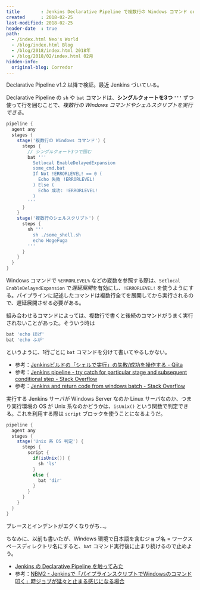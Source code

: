 ```yaml
---
title        : Jenkins Declarative Pipeline で複数行の Windows コマンド or シェルスクリプトを実行する
created      : 2018-02-25
last-modified: 2018-02-25
header-date  : true
path:
  - /index.html Neo's World
  - /blog/index.html Blog
  - /blog/2018/index.html 2018年
  - /blog/2018/02/index.html 02月
hidden-info:
  original-blog: Corredor
---
```


Declarative Pipeline v1.2 以降で検証。最近 Jenkins づいている。

Declarative Pipeline の `sh` や `bat` コマンドは、**シングルクォートを3つ `'''`** ずつ使って行を囲むことで、*複数行の Windows コマンドやシェルスクリプトを実行できる*。

```groovy
pipeline {
  agent any
  stages {
    stage('複数行の Windows コマンド') {
      steps {
        // シングルクォート3つで囲む
        bat '''
          Setlocal EnableDelayedExpansion
          some_cmd.bat
          If Not !ERRORLEVEL! == 0 (
            Echo 失敗 !ERRORLEVEL!
          ) Else (
            Echo 成功: !ERRORLEVEL!
          )
        '''
      }
    }
    stage('複数行のシェルスクリプト') {
      steps {
        sh '''
          sh ./some_shell.sh
          echo HogeFuga
        '''
      }
    }
  }
}
```

Windows コマンドで `%ERRORLEVEL%` などの変数を参照する際は、`Setlocal EnableDelayedExpansion` で*遅延展開*を有効にし、`!ERRORLEVEL!` を使うようにする。パイプラインに記述したコマンドは複数行全てを展開してから実行されるので、遅延展開させる必要がある。

組み合わせるコマンドによっては、複数行で書くと後続のコマンドがうまく実行されないことがあった。そういう時は

```groovy
bat 'echo ほげ'
bat 'echo ふが'
```

というように、1行ごとに `bat` コマンドを分けて書いてやるしかない。

- 参考：[Jenkinsビルドの「シェルで実行」の失敗/成功を操作する - Qiita](https://qiita.com/cs_sonar/items/0190d68c3856b6fd6878)
- 参考：[Jenkins pipeline - try catch for particular stage and subsequent conditional step - Stack Overflow](https://stackoverflow.com/questions/43293501/jenkins-pipeline-try-catch-for-particular-stage-and-subsequent-conditional-ste/43303039)
- 参考：[Jenkins and return code from windows batch - Stack Overflow](https://stackoverflow.com/questions/19355114/jenkins-and-return-code-from-windows-batch)

実行する Jenkins サーバが Windows Server なのか Linux サーバなのか、つまり実行環境の OS が Unix 系なのかどうかは、`isUnix()` という関数で判定できる。これを利用する際は `script` ブロックを使うことになるようだ。

```groovy
pipeline {
  agent any
  stages {
    stage('Unix 系 OS 判定') {
      steps {
        script {
          if(isUnix()) {
            sh 'ls'
          }
          else {
            bat 'dir'
          }
        }
      }
    }
  }
}
```

ブレースとインデントがエグくなりがち…。

ちなみに、以前も書いたが、Windows 環境で日本語を含むジョブ名 = ワークスペースディレクトリ名にすると、`bat` コマンド実行後に止まり続けるので止めよう。

- [Jenkins の Declarative Pipeline を触ってみた](/blog/2018/02/07-02.html)
- 参考：[NBM2 - Jenkinsで「パイプラインスクリプトでWindowsのコマンド叩く」時ジョブが延々と止まる感じになる場合](http://kazuhito-m.github.io/tech/2016/12/05/jenkins-jobstop-by-japanesename)
